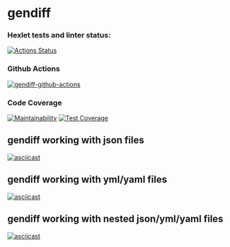 # gendiff
### Hexlet tests and linter status:
[![Actions Status](https://github.com/dmitryfirsanov/frontend-project-lvl2/workflows/hexlet-check/badge.svg)](https://github.com/dmitryfirsanov/frontend-project-lvl2/actions)
### Github Actions
[![gendiff-github-actions](https://github.com/dmitryfirsanov/frontend-project-lvl2/actions/workflows/gendiff-github-actions.yml/badge.svg)](https://github.com/dmitryfirsanov/frontend-project-lvl2/actions/workflows/gendiff-github-actions.yml)
### Code Coverage
[![Maintainability](https://api.codeclimate.com/v1/badges/4382fd8964f087016d73/maintainability)](https://codeclimate.com/github/dmitryfirsanov/frontend-project-lvl2/maintainability)
[![Test Coverage](https://api.codeclimate.com/v1/badges/4382fd8964f087016d73/test_coverage)](https://codeclimate.com/github/dmitryfirsanov/frontend-project-lvl2/test_coverage)
## gendiff working with json files
[![asciicast](https://asciinema.org/a/7yhZKABhfyF1x20nbVxwAnIs4.svg)](https://asciinema.org/a/7yhZKABhfyF1x20nbVxwAnIs4)
## gendiff working with yml/yaml files
[![asciicast](https://asciinema.org/a/ovAMcoyqj2hshpumB1FYD7sL7.svg)](https://asciinema.org/a/ovAMcoyqj2hshpumB1FYD7sL7)
## gendiff working with nested json/yml/yaml files
[![asciicast](https://asciinema.org/a/itat9DqXYnKssK9sUzcQSRRyO.svg)](https://asciinema.org/a/itat9DqXYnKssK9sUzcQSRRyO)
